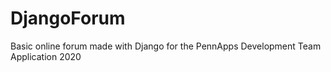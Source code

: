 # DjangoForum
 Basic online forum made with Django for the PennApps Development Team Application 2020
